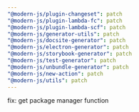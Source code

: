 ```yaml
---
"@modern-js/plugin-changeset": patch
"@modern-js/plugin-lambda-fc": patch
"@modern-js/plugin-lambda-scf": patch
"@modern-js/generator-utils": patch
"@modern-js/docsite-generator": patch
"@modern-js/electron-generator": patch
"@modern-js/storybook-generator": patch
"@modern-js/test-generator": patch
"@modern-js/unbundle-generator": patch
"@modern-js/new-action": patch
"@modern-js/utils": patch
---
```


fix: get package manager function
